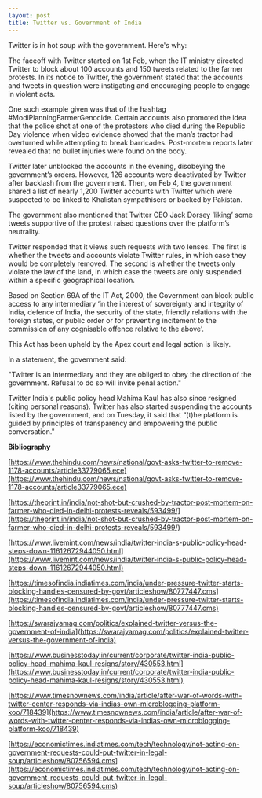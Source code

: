 ```yaml
---
layout: post
title: Twitter vs. Government of India
---
```


Twitter is in hot soup with the government. Here's why:

The faceoff with Twitter started on 1st Feb, when the IT ministry directed Twitter to block about 100 accounts and 150 tweets related to the farmer protests. In its notice to Twitter, the government stated that the accounts and tweets in question were instigating and encouraging people to engage in violent acts.

  

One such example given was that of the hashtag #ModiPlanningFarmerGenocide. Certain accounts also promoted the idea that the police shot at one of the protestors who died during the Republic Day violence when video evidence showed that the man’s tractor had overturned while attempting to break barricades. Post-mortem reports later revealed that no bullet injuries were found on the body.

  

Twitter later unblocked the accounts in the evening, disobeying the government’s orders. However, 126 accounts were deactivated by Twitter after backlash from the government. Then, on Feb 4, the government shared a list of nearly 1,200 Twitter accounts with Twitter which were suspected to be linked to Khalistan sympathisers or backed by Pakistan.

  

The government also mentioned that Twitter CEO Jack Dorsey ‘liking’ some tweets supportive of the protest raised questions over the platform’s neutrality.

  

Twitter responded that it views such requests with two lenses. The first is whether the tweets and accounts violate Twitter rules, in which case they would be completely removed. The second is whether the tweets only violate the law of the land, in which case the tweets are only suspended within a specific geographical location.

  

Based on Section 69A of the IT Act, 2000, the Government can block public access to any intermediary ‘in the interest of sovereignty and integrity of India, defence of India, the security of the state, friendly relations with the foreign states, or public order or for preventing incitement to the commission of any cognisable offence relative to the above’.

  

This Act has been upheld by the Apex court and legal action is likely.

  

In a statement, the government said:

  

"Twitter is an intermediary and they are obliged to obey the direction of the government. Refusal to do so will invite penal action."

  

Twitter India's public policy head Mahima Kaul has also since resigned (citing personal reasons). Twitter has also started suspending the accounts listed by the government, and on Tuesday, it said that “(t)he platform is guided by principles of transparency and empowering the public conversation."

  

**Bibliography**

  

[https://www.thehindu.com/news/national/govt-asks-twitter-to-remove-1178-accounts/article33779065.ece](https://www.thehindu.com/news/national/govt-asks-twitter-to-remove-1178-accounts/article33779065.ece)

[https://theprint.in/india/not-shot-but-crushed-by-tractor-post-mortem-on-farmer-who-died-in-delhi-protests-reveals/593499/](https://theprint.in/india/not-shot-but-crushed-by-tractor-post-mortem-on-farmer-who-died-in-delhi-protests-reveals/593499/)

[https://www.livemint.com/news/india/twitter-india-s-public-policy-head-steps-down-11612672944050.html](https://www.livemint.com/news/india/twitter-india-s-public-policy-head-steps-down-11612672944050.html)

[https://timesofindia.indiatimes.com/india/under-pressure-twitter-starts-blocking-handles-censured-by-govt/articleshow/80777447.cms](https://timesofindia.indiatimes.com/india/under-pressure-twitter-starts-blocking-handles-censured-by-govt/articleshow/80777447.cms)

[https://swarajyamag.com/politics/explained-twitter-versus-the-government-of-india](https://swarajyamag.com/politics/explained-twitter-versus-the-government-of-india)

[https://www.businesstoday.in/current/corporate/twitter-india-public-policy-head-mahima-kaul-resigns/story/430553.html](https://www.businesstoday.in/current/corporate/twitter-india-public-policy-head-mahima-kaul-resigns/story/430553.html)

[https://www.timesnownews.com/india/article/after-war-of-words-with-twitter-center-responds-via-indias-own-microblogging-platform-koo/718439](https://www.timesnownews.com/india/article/after-war-of-words-with-twitter-center-responds-via-indias-own-microblogging-platform-koo/718439)

[https://economictimes.indiatimes.com/tech/technology/not-acting-on-government-requests-could-put-twitter-in-legal-soup/articleshow/80756594.cms](https://economictimes.indiatimes.com/tech/technology/not-acting-on-government-requests-could-put-twitter-in-legal-soup/articleshow/80756594.cms)
